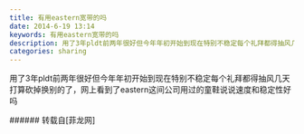 ```yaml
---
title: 有用eastern宽带的吗
date: 2014-6-19 13:14
keywords: 有用eastern宽带的吗
description: 用了3年pldt前两年很好但今年年初开始到现在特别不稳定每个礼拜都得抽风几天打算砍掉换别的了，网上看到了eastern这间公司用过的童鞋说说速度和稳定性好吗
categories: sharing
---
```

<td class="t_f" id="postmessage_117535">

用了3年pldt前两年很好但今年年初开始到现在特别不稳定每个礼拜都得抽风几天打算砍掉换别的了，网上看到了eastern这间公司用过的童鞋说说速度和稳定性好吗<br/>
</td>
###### 转载自[菲龙网]